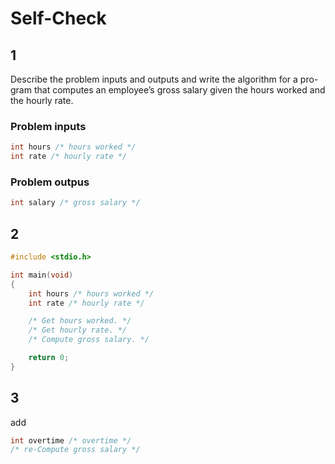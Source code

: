 # Self-Check

## 1

Describe the problem inputs and outputs and write the algorithm for a pro-gram that computes an employee’s gross salary given the hours worked and the hourly rate.

### Problem inputs

```c
int hours /* hours worked */
int rate /* hourly rate */
```

### Problem outpus

```c
int salary /* gross salary */
```

## 2

```c
#include <stdio.h>

int main(void)
{
    int hours /* hours worked */
    int rate /* hourly rate */

    /* Get hours worked. */
    /* Get hourly rate. */
    /* Compute gross salary. */

    return 0;
}
```

## 3

add

```c
int overtime /* overtime */
/* re-Compute gross salary */
```
